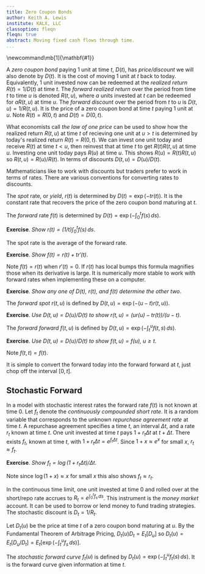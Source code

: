 ```yaml
---
title: Zero Coupon Bonds
author: Keith A. Lewis
institute: KALX, LLC
classoption: fleqn
fleqn: true
abstract: Moving fixed cash flows through time.
...
```


\newcommand\mb[1]{\mathbf{#1}}

A _zero coupon bond_ paying 1 unit at time $t$, $D(t)$, has _price/discount_
we will also denote by $D(t)$. It is the cost of moving 1 unit at $t$ back to today.
Equivalently, 1 unit invested now can be redeemed at the _realized return_ $R(t) = 1/D(t)$ at time $t$.
The _forward realized return_ over the period from time $t$ to time $u$
is denoted $R(t,u)$, where $a$ units invested at $t$ can be redeemed
for $aR(t,u)$ at time $u$.
The _forward discount_ over the period from $t$ to $u$ is $D(t,u) = 1/R(t,u)$.
It is the price of a zero coupon bond at time $t$ paying 1 unit at $u$.
Note $R(t) = R(0,t)$ and $D(t) = D(0,t)$.

What economists call _the law of one price_ can be used to show
how the realized return $R(t,u)$ at time $t$ of recieving
one unit at $u > t$ is determined
by today's realized return $R(t) = R(0,t)$.
We can invest one unit today and receive $R(t)$ at time $t < u$, then reinvest that
at time $t$ to get $R(t)R(t,u)$ at time $u$. 
Investing one unit today pays $R(u)$ at time $u$.
This shows $R(u) = R(t)R(t,u)$
so $R(t,u) = R(u)/R(t)$. In terms of discounts $D(t,u) = D(u)/D(t)$.

Mathematicians like to work with discounts but traders prefer to work in terms of rates.
There are various conventions for converting rates to discounts.

The _spot_ rate, or _yield_, $r(t)$ is determined by $D(t) = \exp(-tr(t))$.
It is the constant rate that recovers the price of the zero coupon bond
maturing at $t$.

The _forward_ rate $f(t)$ is determined by $D(t) = \exp(-\int_0^t f(s)\,ds)$.

__Exercise__. _Show $r(t) = (1/t)\int_0^t f(s)\,ds$_.

The spot rate is the average of the forward rate.

__Exercise__. _Show $f(t) = r(t) + tr'(t)$_.

Note $f(t) = r(t)$ when $r'(t) = 0$. If $r(t)$ has local bumps this formula magnifies those
when its derivative is large.
It is numerically more stable to work with forward rates
when implementing these on a computer.

__Exercise__. _Show any one of $D(t)$, $r(t)$, and $f(t)$ determine the other two_.

The _forward spot_ $r(t,u)$ is defined by $D(t,u) = \exp(-(u - t)r(t,u))$.

__Exercise__. _Use $D(t,u) = D(u)/D(t)$ to show $r(t,u) = (ur(u) - tr(t))/(u - t)$_.

The _forward forward_ $f(t,u)$ is defined by $D(t,u) = \exp(-\int_t^u f(t, s)\,ds)$.

__Exercise__. _Use $D(t,u) = D(u)/D(t)$ to show $f(t,u) = f(u)$, $u\ge t$_.

Note $f(t,t) = f(t)$.

It is simple to convert the forward today into the forward forward at $t$,
just chop off the interval $[0,t]$.

## Stochastic Forward

In a model with stochastic interest rates the forward rate $f(t)$ is not known at time 0.
Let $f_t$ denote the _continuously compounded short rate_.  It is a random
variable that corresponds to the unknown _repurchase agreement rate_
at time $t$. A repurchase agreement specifies a time $t$, an interval $\Delta t$,
and a rate $r_t$ known at time $t$. One unit invested at time $t$ pays $1 + r_t\Delta t$
at $t + \Delta t$. There exists $f_t$, known at time $t$, with $1 + r_t\Delta t = e^{f_t\Delta t}$.
Since $1 + x \approx e^x$ for small $x$, $r_t\approx f_t$. 

__Exercise__. _Show $f_t = \log(1 + r_t\Delta t) /\Delta t$_.

Note since $\log(1 + x)\approx x$ for small $x$ this also shows $f_t\approx r_t$.

In the continuous time limit, one unit invested at time 0 and rolled over
at the short/repo rate accrues to $R_t = e^{\int_0^t f_s\,ds}$.  This instrument
is the _money market_ account. It can be used to borrow or lend money to
fund trading strategies.  The stochastic discount is $D_t = 1/R_t$.

Let $D_t(u)$ be the price at time $t$ of a zero coupon bond maturing at $u$.
By the Fundamental Theorem of Arbitrage Pricing, $D_t(u)D_t = E_t[D_u]$ so
$D_t(u) = E_t[D_u/D_t] = E_t[\exp(-\int_t^u f_s\,ds)]$.

The _stochastic forward curve_ $f_t(u)$ is defined
by $D_t(u) = \exp(-\int_t^u f_t(s)\,ds)$.
It is the forward curve given information at time $t$.

